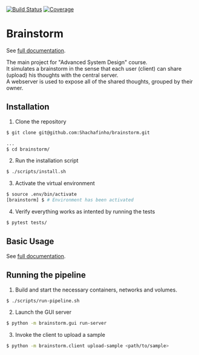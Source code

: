 [![Build Status](https://travis-ci.org/Shachafinho/brainstorm.svg?branch=master)](https://travis-ci.org/Shachafinho/brainstorm)
[![Coverage](https://codecov.io/gh/Shachafinho/brainstorm/branch/master/graph/badge.svg)](https://codecov.io/gh/Shachafinho/brainstorm)

# Brainstorm

See [full documentation](https://shachafinho-brainstorm.readthedocs.io/en/latest/).

The main project for "Advanced System Design" course.\
It simulates a brainstorm in the sense that each user (client) can share (upload) his thoughts with the central server.\
A webserver is used to expose all of the shared thoughts, grouped by their owner.


## Installation

1. Clone the repository
```sh
$ git clone git@github.com:Shachafinho/brainstorm.git

...
$ cd brainstorm/
```

2. Run the installation script

```sh
$ ./scripts/install.sh
```

3. Activate the virtual environment

```sh
$ source .env/bin/activate
[brainstorm] $ # Environment has been activated
```

4. Verify everything works as intented by running the tests

```sh
$ pytest tests/
```


## Basic Usage

See [full documentation](https://shachafinho-brainstorm.readthedocs.io/en/latest/).


## Running the pipeline

1. Build and start the necessary containers, networks and volumes.

```sh
$ ./scripts/run-pipeline.sh
```

2. Launch the GUI server

```sh
$ python -m brainstorm.gui run-server
```

3. Invoke the client to upload a sample

```sh
$ python -m brainstorm.client upload-sample <path/to/sample>
```
